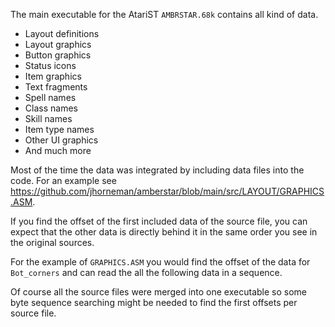 The main executable for the AtariST `AMBRSTAR.68k` contains all kind of data.

- Layout definitions
- Layout graphics
- Button graphics
- Status icons
- Item graphics
- Text fragments
- Spell names
- Class names
- Skill names
- Item type names
- Other UI graphics
- And much more


Most of the time the data was integrated by including data files into the code. For an example see https://github.com/jhorneman/amberstar/blob/main/src/LAYOUT/GRAPHICS.ASM.

If you find the offset of the first included data of the source file, you can expect that the other data is directly behind it in the same order you see in the original sources.

For the example of `GRAPHICS.ASM` you would find the offset of the data for `Bot_corners` and can read the all the following data in a sequence.

Of course all the source files were merged into one executable so some byte sequence searching might be needed to find the first offsets per source file.
